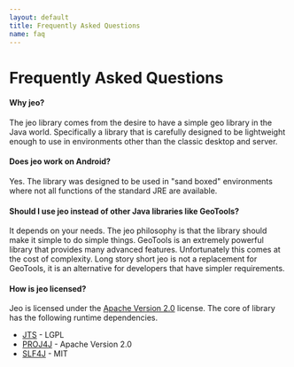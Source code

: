 ```yaml
---
layout: default
title: Frequently Asked Questions
name: faq
---
```


# Frequently Asked Questions

#### Why jeo?

The jeo library comes from the desire to have a simple geo library in the Java 
world. Specifically a library that is carefully designed to be lightweight enough 
to use in environments other than the classic desktop and server. 

####  Does jeo work on Android?

Yes. The library was designed to be used in "sand boxed" environments where not
all functions of the standard JRE are available. 

####  Should I use jeo instead of other Java libraries like GeoTools?

It depends on your needs. The jeo philosophy is that the library should make it
simple to do simple things. GeoTools is an extremely powerful library that 
provides many advanced features. Unfortunately this comes at the cost of 
complexity. Long story short jeo is not a replacement for GeoTools, it is an 
alternative for developers that have simpler requirements.

####  How is jeo licensed?

Jeo is licensed under the [Apache Version 2.0](http://www.apache.org/licenses/LICENSE-2.0.html) license. The core of library has 
the following runtime dependencies. 

* [JTS](http://tsusiatsoftware.net/jts/main.html) - LGPL
* [PROJ4J](http://trac.osgeo.org/proj4j) - Apache Version 2.0
* [SLF4J](http://www.slf4j.org) - MIT

